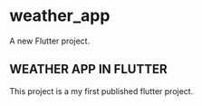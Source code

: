 # weather_app

A new Flutter project.

## WEATHER APP IN FLUTTER

This project is a my first published flutter project.
